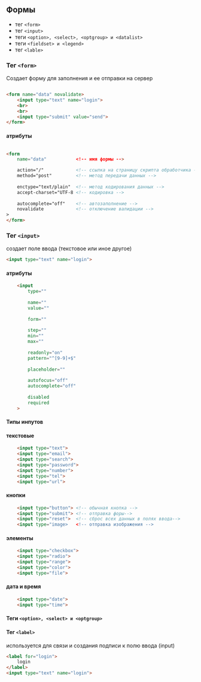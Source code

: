 ## Формы 

- тег `<form>`
- тег `<input>`
- теги `<option>, <select>, <optgroup> и <datalist>`
- теги `<fieldset> и <legend>`
- тег  `<lable>`

### Тег **`<form>`**

Создает форму для заполнения и ее отправки на сервер

```html

<form name="data" novalidate>
    <input type="text" name="login">
    <br>
    <br>
    <input type="submit" value="send">
</form>
```

#### атрибуты

```html

<form
    name="data"           <!-- имя формы -->

    action="/"            <!-- ссылка на страницу скрипта обработчика -->
    method="post"         <!-- метод передачи данных -->
    
    enctype="text/plain"  <!-- метод кодирования данных -->
    accept-charset="UTF-8 <!-- кодировка -->
    
    autocomplete="off"    <!-- автозаполнение -->
    novalidate            <!-- отключение валидации -->    
>
</form>
```

### Тег **`<input>`**

создает поле ввода (текстовое или иное другое)

```html
<input type="text" name="login">
```

#### атрибуты

```html
    <input
        type=""
        
        name=""
        value=""
        
        form=""
        
        step=""
        min=""
        max=""
        
        readonly="on"
        pattern="^[9-9]+$"
        
        placeholder=""
           
        autofocus="off"
        autocomplete="off"
        
        disabled
        required
    >    
```

#### Типы инпутов

#### текстовые 

```html
    <input type="text">
    <input type="email">
    <input type="search">
    <input type="password">
    <input type="number">
    <input type="tel">
    <input type="url">

```

#### кнопки 

```html
    <input type="button"> <!-- обычная кнопка -->
    <input type="submit"> <!-- отправка форы-->
    <input type="reset">  <!-- сброс всех данных в полях ввода-->
    <input type="image>   <!-- отправка изображения -->
```

#### элементы

```html
    <input type="checkbox"> 
    <input type="radio"> 
    <input type="range"> 
    <input type="color"> 
    <input type="file"> 
```

#### дата и время

```html
    <input type="date"> 
    <input type="time"> 
```

#### Теги **`<option>, <select> и <optgroup>`**

#### Тег **`<label>`**

используется для связи и создания подписи к полю ввода (input)

```html
<label for="login"> 
    login 
</label>
<input type="text" name="login">
```
